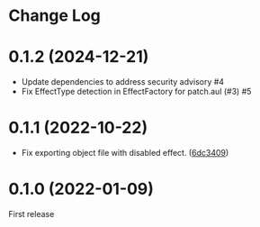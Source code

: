 # Change Log

# 0.1.2 (2024-12-21)
- Update dependencies to address security advisory #4
- Fix EffectType detection in EffectFactory for patch.aul (#3) #5

# 0.1.1 (2022-10-22)
- Fix exporting object file with disabled effect. ([6dc3409](https://github.com/karoterra/AupDotNet/commit/6dc3409f5f2895a16d2da47ffeeb833209fea503))

# 0.1.0 (2022-01-09)
First release
